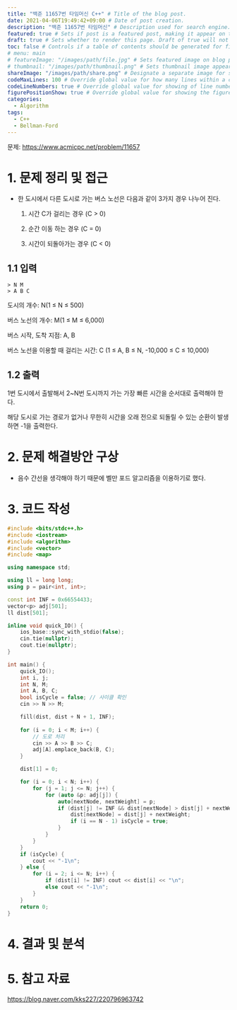 ```yaml
---
title: "백준 11657번 타임머신 C++" # Title of the blog post.
date: 2021-04-06T19:49:42+09:00 # Date of post creation.
description: "백준 11657번 타임머신" # Description used for search engine.
featured: true # Sets if post is a featured post, making it appear on the sidebar. A featured post won't be listed on the sidebar if it's the current page
draft: true # Sets whether to render this page. Draft of true will not be rendered.
toc: false # Controls if a table of contents should be generated for first-level links automatically.
# menu: main
# featureImage: "/images/path/file.jpg" # Sets featured image on blog post.
# thumbnail: "/images/path/thumbnail.png" # Sets thumbnail image appearing inside card on homepage.
shareImage: "/images/path/share.png" # Designate a separate image for social media sharing.
codeMaxLines: 100 # Override global value for how many lines within a code block before auto-collapsing.
codeLineNumbers: true # Override global value for showing of line numbers within code block.
figurePositionShow: true # Override global value for showing the figure label.
categories:
  - Algorithm
tags:
  - C++
  - Bellman-Ford
---
```


문제: https://www.acmicpc.net/problem/11657

# 1. 문제 정리 및 접근

- 한 도시에서 다른 도시로 가는 버스 노선은 다음과 같이 3가지 경우 나누어 진다.

  1. 시간 C가 걸리는 경우 (C > 0)

  2. 순간 이동 하는 경우 (C = 0)

  3. 시간이 되돌아가는 경우 (C < 0)

## 1.1 입력

  ```
  > N M
  > A B C
  ```
  도시의 개수: N(1 ≤ N ≤ 500)

  버스 노선의 개수: M(1 ≤ M ≤ 6,000)

  버스 시작, 도착 지점: A, B

  버스 노선을 이용할 때 걸리는 시간: C
  (1 ≤ A, B ≤ N, -10,000 ≤ C ≤ 10,000)

## 1.2 출력

1번 도시에서 출발해서 2~N번 도시까지 가는 가장 빠른 시간을 순서대로 출력해야 한다.

해당 도시로 가는 경로가 없거나 무한히 시간을 오래 전으로 되돌릴 수 있는 순환이 발생하면 -1을 출력한다.


# 2. 문제 해결방안 구상

- 음수 간선을 생각해야 하기 때문에 벨만 포드 알고리즘을 이용하기로 했다.



# 3. 코드 작성

```c++
#include <bits/stdc++.h>
#include <iostream>
#include <algorithm>
#include <vector>
#include <map>

using namespace std;

using ll = long long;
using p = pair<int, int>;

const int INF = 0x66554433;
vector<p> adj[501];
ll dist[501];

inline void quick_IO() {
    ios_base::sync_with_stdio(false);
    cin.tie(nullptr);
    cout.tie(nullptr);
}

int main() {
    quick_IO();
    int i, j;
    int N, M;
    int A, B, C;
    bool isCycle = false; // 사이클 확인
    cin >> N >> M;

    fill(dist, dist + N + 1, INF);
    
    for (i = 0; i < M; i++) {
        // 도로 처리
        cin >> A >> B >> C;
        adj[A].emplace_back(B, C);
    }

    dist[1] = 0;

    for (i = 0; i < N; i++) {
        for (j = 1; j <= N; j++) {
            for (auto &p: adj[j]) {
                auto[nextNode, nextWeight] = p;
                if (dist[j] != INF && dist[nextNode] > dist[j] + nextWeight) {
                    dist[nextNode] = dist[j] + nextWeight;
                    if (i == N - 1) isCycle = true;
                }
            }
        }
    }
    if (isCycle) {
        cout << "-1\n";
    } else {
        for (i = 2; i <= N; i++) {
            if (dist[i] != INF) cout << dist[i] << "\n";
            else cout << "-1\n";
        }
    }
    return 0;
}
```


# 4. 결과 및 분석




# 5. 참고 자료

https://blog.naver.com/kks227/220796963742
